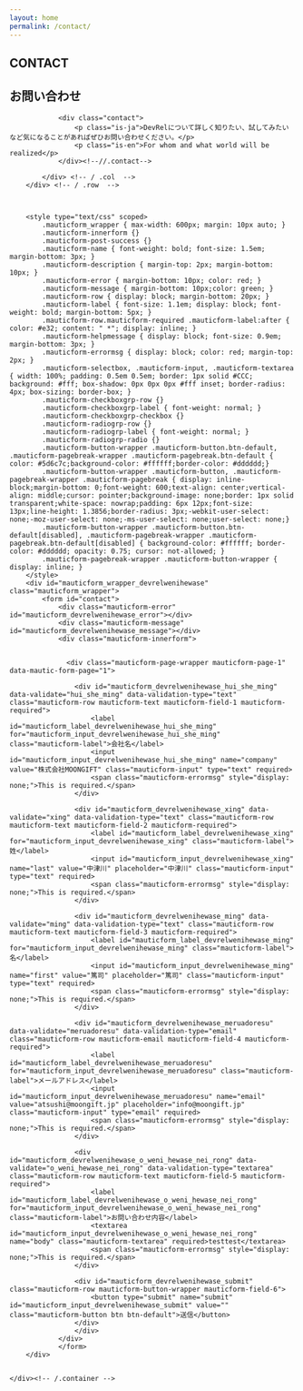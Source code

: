 ```yaml
---
layout: home
permalink: /contact/
---
```

<section class="tp-section tp-section">
	<div class="container mt9">
		<div class="row">
			<div class="col-md-3">
				<div class="tp-section-header">
					<h2 class="tp-section-header__title">CONTACT</h2>
					<h2 class="tp-section-header__title-ja is-ja">お問い合わせ</h2>
				</div>
			</div>
			<div class="col-md-9">

				<div class="contact">
					<p class="is-ja">DevRelについて詳しく知りたい、試してみたいなど気になることがあればぜひお問い合わせください。</p>
					<p class="is-en">For whom and what world will be realized</p>
				</div><!--//.contact-->

			</div> <!-- / .col  -->
		</div> <!-- / .row  -->


		
		<style type="text/css" scoped>
		    .mauticform_wrapper { max-width: 600px; margin: 10px auto; }
		    .mauticform-innerform {}
		    .mauticform-post-success {}
		    .mauticform-name { font-weight: bold; font-size: 1.5em; margin-bottom: 3px; }
		    .mauticform-description { margin-top: 2px; margin-bottom: 10px; }
		    .mauticform-error { margin-bottom: 10px; color: red; }
		    .mauticform-message { margin-bottom: 10px;color: green; }
		    .mauticform-row { display: block; margin-bottom: 20px; }
		    .mauticform-label { font-size: 1.1em; display: block; font-weight: bold; margin-bottom: 5px; }
		    .mauticform-row.mauticform-required .mauticform-label:after { color: #e32; content: " *"; display: inline; }
		    .mauticform-helpmessage { display: block; font-size: 0.9em; margin-bottom: 3px; }
		    .mauticform-errormsg { display: block; color: red; margin-top: 2px; }
		    .mauticform-selectbox, .mauticform-input, .mauticform-textarea { width: 100%; padding: 0.5em 0.5em; border: 1px solid #CCC; background: #fff; box-shadow: 0px 0px 0px #fff inset; border-radius: 4px; box-sizing: border-box; }
		    .mauticform-checkboxgrp-row {}
		    .mauticform-checkboxgrp-label { font-weight: normal; }
		    .mauticform-checkboxgrp-checkbox {}
		    .mauticform-radiogrp-row {}
		    .mauticform-radiogrp-label { font-weight: normal; }
		    .mauticform-radiogrp-radio {}
		    .mauticform-button-wrapper .mauticform-button.btn-default, .mauticform-pagebreak-wrapper .mauticform-pagebreak.btn-default { color: #5d6c7c;background-color: #ffffff;border-color: #dddddd;}
		    .mauticform-button-wrapper .mauticform-button, .mauticform-pagebreak-wrapper .mauticform-pagebreak { display: inline-block;margin-bottom: 0;font-weight: 600;text-align: center;vertical-align: middle;cursor: pointer;background-image: none;border: 1px solid transparent;white-space: nowrap;padding: 6px 12px;font-size: 13px;line-height: 1.3856;border-radius: 3px;-webkit-user-select: none;-moz-user-select: none;-ms-user-select: none;user-select: none;}
		    .mauticform-button-wrapper .mauticform-button.btn-default[disabled], .mauticform-pagebreak-wrapper .mauticform-pagebreak.btn-default[disabled] { background-color: #ffffff; border-color: #dddddd; opacity: 0.75; cursor: not-allowed; }
		    .mauticform-pagebreak-wrapper .mauticform-button-wrapper {  display: inline; }
		</style>
		<div id="mauticform_wrapper_devrelwenihewase" class="mauticform_wrapper">
		    <form id="contact">
		        <div class="mauticform-error" id="mauticform_devrelwenihewase_error"></div>
		        <div class="mauticform-message" id="mauticform_devrelwenihewase_message"></div>
		        <div class="mauticform-innerform">

		            
		          <div class="mauticform-page-wrapper mauticform-page-1" data-mautic-form-page="1">

		            <div id="mauticform_devrelwenihewase_hui_she_ming" data-validate="hui_she_ming" data-validation-type="text" class="mauticform-row mauticform-text mauticform-field-1 mauticform-required">
		                <label id="mauticform_label_devrelwenihewase_hui_she_ming" for="mauticform_input_devrelwenihewase_hui_she_ming" class="mauticform-label">会社名</label>
		                <input id="mauticform_input_devrelwenihewase_hui_she_ming" name="company" value="株式会社MOONGIFT" class="mauticform-input" type="text" required>
		                <span class="mauticform-errormsg" style="display: none;">This is required.</span>
		            </div>

		            <div id="mauticform_devrelwenihewase_xing" data-validate="xing" data-validation-type="text" class="mauticform-row mauticform-text mauticform-field-2 mauticform-required">
		                <label id="mauticform_label_devrelwenihewase_xing" for="mauticform_input_devrelwenihewase_xing" class="mauticform-label">姓</label>
		                <input id="mauticform_input_devrelwenihewase_xing" name="last" value="中津川" placeholder="中津川" class="mauticform-input" type="text" required>
		                <span class="mauticform-errormsg" style="display: none;">This is required.</span>
		            </div>

		            <div id="mauticform_devrelwenihewase_ming" data-validate="ming" data-validation-type="text" class="mauticform-row mauticform-text mauticform-field-3 mauticform-required">
		                <label id="mauticform_label_devrelwenihewase_ming" for="mauticform_input_devrelwenihewase_ming" class="mauticform-label">名</label>
		                <input id="mauticform_input_devrelwenihewase_ming" name="first" value="篤司" placeholder="篤司" class="mauticform-input" type="text" required>
		                <span class="mauticform-errormsg" style="display: none;">This is required.</span>
		            </div>

		            <div id="mauticform_devrelwenihewase_meruadoresu" data-validate="meruadoresu" data-validation-type="email" class="mauticform-row mauticform-email mauticform-field-4 mauticform-required">
		                <label id="mauticform_label_devrelwenihewase_meruadoresu" for="mauticform_input_devrelwenihewase_meruadoresu" class="mauticform-label">メールアドレス</label>
		                <input id="mauticform_input_devrelwenihewase_meruadoresu" name="email" value="atsushi@moongift.jp" placeholder="info@moongift.jp" class="mauticform-input" type="email" required>
		                <span class="mauticform-errormsg" style="display: none;">This is required.</span>
		            </div>

		            <div id="mauticform_devrelwenihewase_o_weni_hewase_nei_rong" data-validate="o_weni_hewase_nei_rong" data-validation-type="textarea" class="mauticform-row mauticform-text mauticform-field-5 mauticform-required">
		                <label id="mauticform_label_devrelwenihewase_o_weni_hewase_nei_rong" for="mauticform_input_devrelwenihewase_o_weni_hewase_nei_rong" class="mauticform-label">お問い合わせ内容</label>
		                <textarea id="mauticform_input_devrelwenihewase_o_weni_hewase_nei_rong" name="body" class="mauticform-textarea" required>testtest</textarea>
		                <span class="mauticform-errormsg" style="display: none;">This is required.</span>
		            </div>

		            <div id="mauticform_devrelwenihewase_submit" class="mauticform-row mauticform-button-wrapper mauticform-field-6">
		                <button type="submit" name="submit" id="mauticform_input_devrelwenihewase_submit" value="" class="mauticform-button btn btn-default">送信</button>
		            </div>
		            </div>
		        </div>
		        </form>
		</div>


	</div><!-- /.container -->
</section>
<script src="/assets/js/ncmb.min.js"></script>
<script src="/assets/js/app.js"></script>

